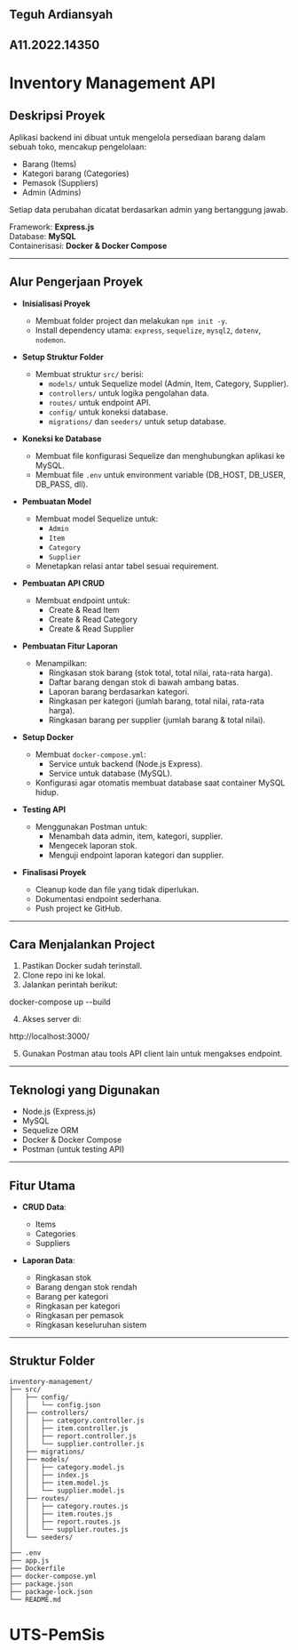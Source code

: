 ## Teguh Ardiansyah
## A11.2022.14350
# Inventory Management API

## Deskripsi Proyek

Aplikasi backend ini dibuat untuk mengelola persediaan barang dalam sebuah toko, mencakup pengelolaan:
- Barang (Items)
- Kategori barang (Categories)
- Pemasok (Suppliers)
- Admin (Admins)

Setiap data perubahan dicatat berdasarkan admin yang bertanggung jawab.

Framework: **Express.js**  
Database: **MySQL**  
Containerisasi: **Docker & Docker Compose**

---

## Alur Pengerjaan Proyek

- **Inisialisasi Proyek**
  - Membuat folder project dan melakukan `npm init -y`.
  - Install dependency utama: `express`, `sequelize`, `mysql2`, `dotenv`, `nodemon`.

- **Setup Struktur Folder**
  - Membuat struktur `src/` berisi:
    - `models/` untuk Sequelize model (Admin, Item, Category, Supplier).
    - `controllers/` untuk logika pengolahan data.
    - `routes/` untuk endpoint API.
    - `config/` untuk koneksi database.
    - `migrations/` dan `seeders/` untuk setup database.

- **Koneksi ke Database**
  - Membuat file konfigurasi Sequelize dan menghubungkan aplikasi ke MySQL.
  - Membuat file `.env` untuk environment variable (DB_HOST, DB_USER, DB_PASS, dll).

- **Pembuatan Model**
  - Membuat model Sequelize untuk:
    - `Admin`
    - `Item`
    - `Category`
    - `Supplier`
  - Menetapkan relasi antar tabel sesuai requirement.

- **Pembuatan API CRUD**
  - Membuat endpoint untuk:
    - Create & Read Item
    - Create & Read Category
    - Create & Read Supplier

- **Pembuatan Fitur Laporan**
  - Menampilkan:
    - Ringkasan stok barang (stok total, total nilai, rata-rata harga).
    - Daftar barang dengan stok di bawah ambang batas.
    - Laporan barang berdasarkan kategori.
    - Ringkasan per kategori (jumlah barang, total nilai, rata-rata harga).
    - Ringkasan barang per supplier (jumlah barang & total nilai).

- **Setup Docker**
  - Membuat `docker-compose.yml`:
    - Service untuk backend (Node.js Express).
    - Service untuk database (MySQL).
  - Konfigurasi agar otomatis membuat database saat container MySQL hidup.

- **Testing API**
  - Menggunakan Postman untuk:
    - Menambah data admin, item, kategori, supplier.
    - Mengecek laporan stok.
    - Menguji endpoint laporan kategori dan supplier.

- **Finalisasi Proyek**
  - Cleanup kode dan file yang tidak diperlukan.
  - Dokumentasi endpoint sederhana.
  - Push project ke GitHub.

---

## Cara Menjalankan Project

1. Pastikan Docker sudah terinstall.
2. Clone repo ini ke lokal.
3. Jalankan perintah berikut:


docker-compose up --build


4. Akses server di:


http://localhost:3000/


5. Gunakan Postman atau tools API client lain untuk mengakses endpoint.

---

## Teknologi yang Digunakan

- Node.js (Express.js)
- MySQL
- Sequelize ORM
- Docker & Docker Compose
- Postman (untuk testing API)

---

## Fitur Utama

- **CRUD Data**:
  - Items
  - Categories
  - Suppliers

- **Laporan Data**:
  - Ringkasan stok
  - Barang dengan stok rendah
  - Barang per kategori
  - Ringkasan per kategori
  - Ringkasan per pemasok
  - Ringkasan keseluruhan sistem

---

## Struktur Folder

```
inventory-management/
├── src/
│   ├── config/
│   │   └── config.json
│   ├── controllers/
│   │   ├── category.controller.js
│   │   ├── item.controller.js
│   │   ├── report.controller.js
│   │   └── supplier.controller.js
│   ├── migrations/
│   ├── models/
│   │   ├── category.model.js
│   │   ├── index.js
│   │   ├── item.model.js
│   │   └── supplier.model.js
│   ├── routes/
│   │   ├── category.routes.js
│   │   ├── item.routes.js
│   │   ├── report.routes.js
│   │   └── supplier.routes.js
│   └── seeders/
│
├── .env
├── app.js
├── Dockerfile
├── docker-compose.yml
├── package.json
├── package-lock.json
└── README.md
```
# UTS-PemSis

